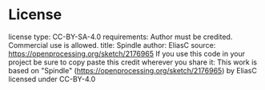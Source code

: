 # License
license type: CC-BY-SA-4.0
requirements: Author must be credited. Commercial use is allowed.
title: Spindle
author: EliasC
source: https://openprocessing.org/sketch/2176965
If you use this code in your project be sure to copy paste this credit wherever you share it:
This work is based on "Spindle" (https://openprocessing.org/sketch/2176965) by EliasC licensed under CC-BY-4.0
